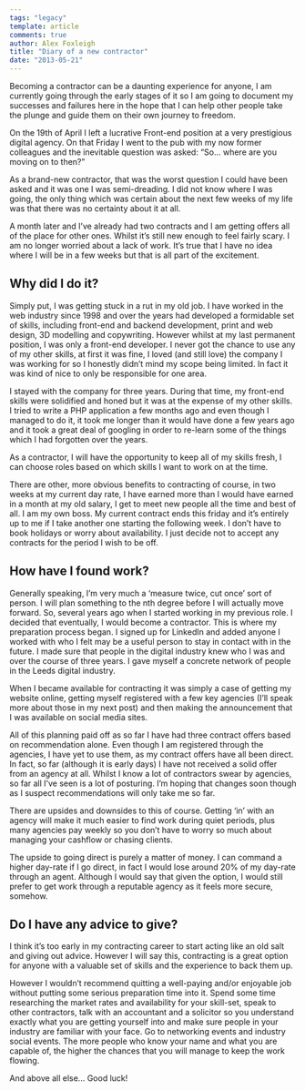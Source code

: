 ```yaml
---
tags: "legacy"
template: article 
comments: true 
author: Alex Foxleigh
title: "Diary of a new contractor"
date: "2013-05-21"
---
```


Becoming a contractor can be a daunting experience for anyone, I am currently going through the early stages of it so I am going to document my successes and failures here in the hope that I can help other people take the plunge and guide them on their own journey to freedom.

On the 19th of April I left a lucrative Front-end position at a very prestigious digital agency. On that Friday I went to the pub with my now former colleagues and the inevitable question was asked: “So... where are you moving on to then?”

As a brand-new contractor, that was the worst question I could have been asked and it was one I was semi-dreading. I did not know where I was going, the only thing which was certain about the next few weeks of my life was that there was no certainty about it at all.

A month later and I’ve already had two contracts and I am getting offers all of the place for other ones. Whilst it’s still new enough to feel fairly scary. I am no longer worried about a lack of work. It’s true that I have no idea where I will be in a few weeks but that is all part of the excitement.

## Why did I do it?

Simply put, I was getting stuck in a rut in my old job. I have worked in the web industry since 1998 and over the years had developed a formidable set of skills, including front-end and backend development, print and web design, 3D modelling and copywriting. However whilst at my last permanent position, I was only a front-end developer. I never got the chance to use any of my other skills, at first it was fine, I loved (and still love) the company I was working for so I honestly didn’t mind my scope being limited. In fact it was kind of nice to only be responsible for one area.

I stayed with the company for three years. During that time, my front-end skills were solidified and honed but it was at the expense of my other skills. I tried to write a PHP application a few months ago and even though I managed to do it, it took me longer than it would have done a few years ago and it took a great deal of googling in order to re-learn some of the things which I had forgotten over the years.

As a contractor, I will have the opportunity to keep all of my skills fresh, I can choose roles based on which skills I want to work on at the time.

There are other, more obvious benefits to contracting of course, in two weeks at my current day rate, I have earned more than I would have earned in a month at my old salary, I get to meet new people all the time and best of all. I am my own boss. My current contract ends this friday and it’s entirely up to me if I take another one starting the following week. I don’t have to book holidays or worry about availability. I just decide not to accept any contracts for the period I wish to be off.

## How have I found work?

Generally speaking, I’m very much a ‘measure twice, cut once’ sort of person. I will plan something to the nth degree before I will actually move forward. So, several years ago when I started working in my previous role. I decided that eventually, I would become a contractor. This is where my preparation process began. I signed up for LinkedIn and added anyone I worked with who I felt may be a useful person to stay in contact with in the future. I made sure that people in the digital industry knew who I was and over the course of three years. I gave myself a concrete network of people in the Leeds digital industry.

When I became available for contracting it was simply a case of getting my website online, getting myself registered with a few key agencies (I’ll speak more about those in my next post) and then making the announcement that I was available on social media sites.

All of this planning paid off as so far I have had three contract offers based on recommendation alone. Even though I am registered through the agencies, I have yet to use them, as my contract offers have all been direct. In fact, so far (although it is early days) I have not received a solid offer from an agency at all. Whilst I know a lot of contractors swear by agencies, so far all I’ve seen is a lot of posturing. I’m hoping that changes soon though as I suspect recommendations will only take me so far.

There are upsides and downsides to this of course. Getting ‘in’ with an agency will make it much easier to find work during quiet periods, plus many agencies pay weekly so you don’t have to worry so much about managing your cashflow or chasing clients.

The upside to going direct is purely a matter of money. I can command a higher day-rate if I go direct, in fact I would lose around 20% of my day-rate through an agent. Although I would say that given the option, I would still prefer to get work through a reputable agency as it feels more secure, somehow.

## Do I have any advice to give?

I think it’s too early in my contracting career to start acting like an old salt and giving out advice. However I will say this, contracting is a great option for anyone with a valuable set of skills and the experience to back them up.

However I wouldn’t recommend quitting a well-paying and/or enjoyable job without putting some serious preparation time into it. Spend some time researching the market rates and availability for your skill-set, speak to other contractors, talk with an accountant and a solicitor so you understand exactly what you are getting yourself into and make sure people in your industry are familiar with your face. Go to networking events and industry social events. The more people who know your name and what you are capable of, the higher the chances that you will manage to keep the work flowing.

And above all else... Good luck!
